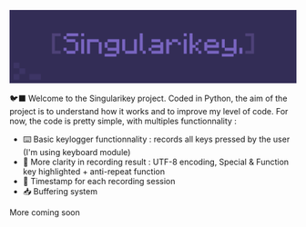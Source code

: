 ![](https://raw.githubusercontent.com/0xMenTa/SingulariKey/refs/heads/main/images/singularikey_banner.png)

🐦‍⬛​ Welcome to the Singularikey project. Coded in Python, the aim of the project is to understand how it works and to improve my level of code. For now, the code is pretty simple, with multiples functionnality :

- ⌨️ Basic keylogger functionnality : records all keys pressed by the user (I'm using keyboard module)
- 📄 More clarity in recording result : UTF-8 encoding, Special & Function key highlighted + anti-repeat function
- 📆 Timestamp for each recording session
- 📥 Buffering system

More coming soon
